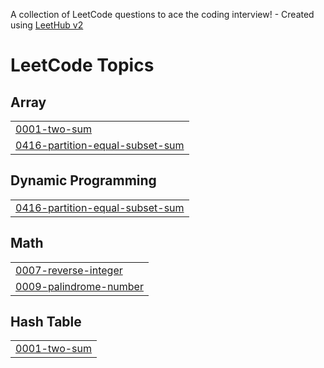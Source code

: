 A collection of LeetCode questions to ace the coding interview! - Created using [LeetHub v2](https://github.com/arunbhardwaj/LeetHub-2.0)
<!---LeetCode Topics Start-->
# LeetCode Topics
## Array
|  |
| ------- |
| [0001-two-sum](https://github.com/NIJAI0/leetcode/tree/master/0001-two-sum) |
| [0416-partition-equal-subset-sum](https://github.com/NIJAI0/leetcode/tree/master/0416-partition-equal-subset-sum) |
## Dynamic Programming
|  |
| ------- |
| [0416-partition-equal-subset-sum](https://github.com/NIJAI0/leetcode/tree/master/0416-partition-equal-subset-sum) |
## Math
|  |
| ------- |
| [0007-reverse-integer](https://github.com/NIJAI0/leetcode/tree/master/0007-reverse-integer) |
| [0009-palindrome-number](https://github.com/NIJAI0/leetcode/tree/master/0009-palindrome-number) |
## Hash Table
|  |
| ------- |
| [0001-two-sum](https://github.com/NIJAI0/leetcode/tree/master/0001-two-sum) |
<!---LeetCode Topics End-->